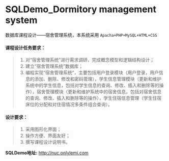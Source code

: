 # SQLDemo_Dormitory management system
数据库课程设计——宿舍管理系统，本系统采用 `Apacha+PHP+MySQL+HTML+CSS` 
 
#### 课程设计任务要求：

> 1. 对“宿舍管理系统”进行需求调研，完成概念模型和逻辑结构设计；
> 2. 建立“宿舍管理系统”数据库；
> 3. 编程实现“宿舍管理系统”，主要包括用户登录模块（用户登录，用户信息的添加、删除、修改和密码管理），学生信息管理模块（更新和维护系统中的学生信息，包括对学生信息的查询、修改、插入和删除等的操作），宿舍管理模块（更新和维护系统中的宿舍信息，包括对宿舍信息的查询、修改、插入和删除等的操作），学生住宿信息管理（学生住宿床位的分配和对住宿情况多条件组合查询）。

#### 设计要求：
> 1. 采用图形化界面；
> 2. 操作方便、界面友好；
> 3. 撰写课程设计说明书。
 
**SQLDemo地址:** http://nuc.onlylemi.com
